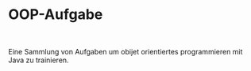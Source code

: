 <h1>OOP-Aufgabe</h1>
<br>
<p>Eine Sammlung von Aufgaben um obijet orientiertes programmieren mit Java zu trainieren.</p>

